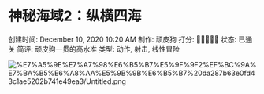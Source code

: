 # 神秘海域2：纵横四海

创建时间: December 10, 2020 10:20 AM
制作: 顽皮狗
打分: 💛💛💛💛💛
状态: 已通关
简评: 顽皮狗一贯的高水准
类型: 动作, 射击, 线性冒险

![%E7%A5%9E%E7%A7%98%E6%B5%B7%E5%9F%9F2%EF%BC%9A%E7%BA%B5%E6%A8%AA%E5%9B%9B%E6%B5%B7%20da287b63e0fd43c1ae5202b741e49ea3/Untitled.png](%E7%A5%9E%E7%A7%98%E6%B5%B7%E5%9F%9F2%EF%BC%9A%E7%BA%B5%E6%A8%AA%E5%9B%9B%E6%B5%B7%20da287b63e0fd43c1ae5202b741e49ea3/Untitled.png)